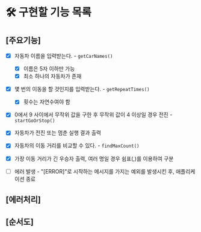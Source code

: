 # 🛠️ 구현할 기능 목록

## [주요기능]

- [x] 자동차 이름을 입력받는다. - `getCarNames()`

  - [x] 이름은 5자 이하만 가능
  - [x] 최소 하나의 자동차가 존재

- [x] 몇 번의 이동을 할 것인지를 입력받는다. - `getRepeatTimes()`

  - [x] 횟수는 자연수여야 함

- [x] 0에서 9 사이에서 무작위 값을 구한 후 무작위 값이 4 이상일 경우 전진 - `startGoOrStop()`

- [x] 자동차가 전진 또는 멈춘 실행 결과 출력

- [x] 자동차의 이동 거리를 비교할 수 있다. - `findMaxCount()`

- [x] 가장 이동 거리가 긴 우승자 출력, 여러 명일 경우 쉼표(,)를 이용하여 구분

- [ ] 에러 발생 - "[ERROR]"로 시작하는 메시지를 가지는 예외를 발생시킨 후, 애플리케이션 종료

## [에러처리]

## [순서도]
